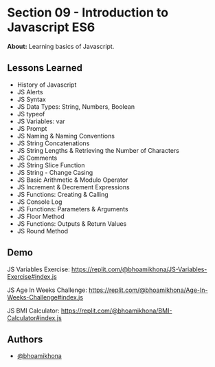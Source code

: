 
# Section 09 - Introduction to Javascript ES6

**About:**  Learning basics of Javascript.
## Lessons Learned

- History of Javascript
- JS Alerts
- JS Syntax
- JS Data Types: String, Numbers, Boolean
- JS typeof
- JS Variables: var
- JS Prompt
- JS Naming & Naming Conventions
- JS String Concatenations
- JS String Lengths & Retrieving the Number of Characters
- JS Comments
- JS String Slice Function
- JS String - Change Casing
- JS Basic Arithmetic & Modulo Operator
- JS Increment & Decrement Expressions
- JS Functions: Creating & Calling
- JS Console Log
- JS Functions: Parameters & Arguments
- JS Floor Method
- JS Functions: Outputs & Return Values
- JS Round Method

## Demo

JS Variables Exercise: https://replit.com/@bhoamikhona/JS-Variables-Exercise#index.js

JS Age In Weeks Challenge: https://replit.com/@bhoamikhona/Age-In-Weeks-Challenge#index.js

JS BMI Calculator: https://replit.com/@bhoamikhona/BMI-Calculator#index.js

## Authors

- [@bhoamikhona](https://github.com/bhoamikhona)

